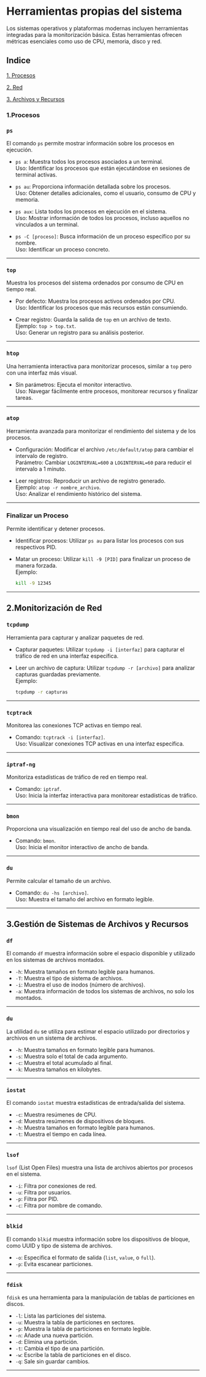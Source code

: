 # Herramientas propias del sistema

Los sistemas operativos y plataformas modernas incluyen herramientas integradas para la monitorización básica. Estas herramientas ofrecen métricas esenciales como uso de CPU, memoria, disco y red.


## Indice

[1. Procesos](https://github.com/Nathillas/monitorizacion/edit/main/herramientas.md#1procesos)  

[2. Red](https://github.com/Nathillas/monitorizacion/edit/main/herramientas.md#2monitorizaci%C3%B3n-de-red)  

[3. Archivos y Recursos](https://github.com/Nathillas/monitorizacion/edit/main/herramientas.md#3gesti%C3%B3n-de-sistemas-de-archivos-y-recursos)

  

### **1.Procesos**

### **`ps`**
El comando `ps` permite mostrar información sobre los procesos en ejecución.

- `ps a`: Muestra todos los procesos asociados a un terminal.  
  Uso: Identificar los procesos que están ejecutándose en sesiones de terminal activas.

- `ps au`: Proporciona información detallada sobre los procesos.  
  Uso: Obtener detalles adicionales, como el usuario, consumo de CPU y memoria.

- `ps aux`: Lista todos los procesos en ejecución en el sistema.  
  Uso: Mostrar información de todos los procesos, incluso aquellos no vinculados a un terminal.

- `ps -C [proceso]`: Busca información de un proceso específico por su nombre.  
  Uso: Identificar un proceso concreto.

---

### **`top`**
Muestra los procesos del sistema ordenados por consumo de CPU en tiempo real.

- Por defecto: Muestra los procesos activos ordenados por CPU.  
  Uso: Identificar los procesos que más recursos están consumiendo.

- Crear registro: Guarda la salida de `top` en un archivo de texto.  
  Ejemplo: `top > top.txt`.  
  Uso: Generar un registro para su análisis posterior.

---

### **`htop`**
Una herramienta interactiva para monitorizar procesos, similar a `top` pero con una interfaz más visual.

- Sin parámetros: Ejecuta el monitor interactivo.  
  Uso: Navegar fácilmente entre procesos, monitorear recursos y finalizar tareas.

---

### **`atop`**
Herramienta avanzada para monitorizar el rendimiento del sistema y de los procesos.

- Configuración: Modificar el archivo `/etc/default/atop` para cambiar el intervalo de registro.  
  Parámetro: Cambiar `LOGINTERVAL=600` a `LOGINTERVAL=60` para reducir el intervalo a 1 minuto.

- Leer registros: Reproducir un archivo de registro generado.  
  Ejemplo: `atop -r nombre_archivo`.  
  Uso: Analizar el rendimiento histórico del sistema.

---

### **Finalizar un Proceso**
Permite identificar y detener procesos.

- Identificar procesos: Utilizar `ps au` para listar los procesos con sus respectivos PID.  

- Matar un proceso: Utilizar `kill -9 [PID]` para finalizar un proceso de manera forzada.  
  Ejemplo:
  ```bash
  kill -9 12345
  ```

---

## **2.Monitorización de Red**

### **`tcpdump`**
Herramienta para capturar y analizar paquetes de red.

- Capturar paquetes: Utilizar `tcpdump -i [interfaz]` para capturar el tráfico de red en una interfaz específica.  

- Leer un archivo de captura: Utilizar `tcpdump -r [archivo]` para analizar capturas guardadas previamente.  
  Ejemplo:
  ```bash
  tcpdump -r capturas
  ```

---

### **`tcptrack`**
Monitorea las conexiones TCP activas en tiempo real.

- Comando: `tcptrack -i [interfaz]`.  
  Uso: Visualizar conexiones TCP activas en una interfaz específica.

---

### **`iptraf-ng`**
Monitoriza estadísticas de tráfico de red en tiempo real.

- Comando: `iptraf`.  
  Uso: Inicia la interfaz interactiva para monitorear estadísticas de tráfico.

---

### **`bmon`**
Proporciona una visualización en tiempo real del uso de ancho de banda.

- Comando: `bmon`.  
  Uso: Inicia el monitor interactivo de ancho de banda.

---

### **`du`**
Permite calcular el tamaño de un archivo.

- Comando: `du -hs [archivo]`.  
  Uso: Muestra el tamaño del archivo en formato legible.

---

## **3.Gestión de Sistemas de Archivos y Recursos**

### **`df`**
El comando `df` muestra información sobre el espacio disponible y utilizado en los sistemas de archivos montados.

- `-h`: Muestra tamaños en formato legible para humanos.  
- `-T`: Muestra el tipo de sistema de archivos.  
- `-i`: Muestra el uso de inodos (número de archivos).  
- `-a`: Muestra información de todos los sistemas de archivos, no solo los montados.

---

### **`du`**
La utilidad `du` se utiliza para estimar el espacio utilizado por directorios y archivos en un sistema de archivos.

- `-h`: Muestra tamaños en formato legible para humanos.  
- `-s`: Muestra solo el total de cada argumento.  
- `-c`: Muestra el total acumulado al final.  
- `-k`: Muestra tamaños en kilobytes.

---

### **`iostat`**
El comando `iostat` muestra estadísticas de entrada/salida del sistema.

- `-c`: Muestra resúmenes de CPU.  
- `-d`: Muestra resúmenes de dispositivos de bloques.  
- `-h`: Muestra tamaños en formato legible para humanos.  
- `-t`: Muestra el tiempo en cada línea.

---

### **`lsof`**
`lsof` (List Open Files) muestra una lista de archivos abiertos por procesos en el sistema.

- `-i`: Filtra por conexiones de red.  
- `-u`: Filtra por usuarios.  
- `-p`: Filtra por PID.  
- `-c`: Filtra por nombre de comando.

---

### **`blkid`**
El comando `blkid` muestra información sobre los dispositivos de bloque, como UUID y tipo de sistema de archivos.

- `-o`: Especifica el formato de salida (`list`, `value`, o `full`).  
- `-p`: Evita escanear particiones.

---

### **`fdisk`**
`fdisk` es una herramienta para la manipulación de tablas de particiones en discos.

- `-l`: Lista las particiones del sistema.  
- `-u`: Muestra la tabla de particiones en sectores.  
- `-p`: Muestra la tabla de particiones en formato legible.  
- `-n`: Añade una nueva partición.  
- `-d`: Elimina una partición.  
- `-t`: Cambia el tipo de una partición.  
- `-w`: Escribe la tabla de particiones en el disco.  
- `-q`: Sale sin guardar cambios.

---


